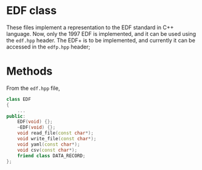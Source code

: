 # EDF class

These files implement a representation to the EDF standard in C++ language. Now, only the 1997 EDF is implemented, and it can be used using the `edf.hpp` header. The EDF+ is to be implemented, and currently it can be accessed in the `edfp.hpp` header;

# Methods

From the `edf.hpp` file,

``` C++
class EDF
{
	...
public:
	EDF(void) {};
	~EDF(void) {};
	void read_file(const char*);
	void write_file(const char*);
	void yaml(const char*);
	void csv(const char*);
	friend class DATA_RECORD;
};
```
